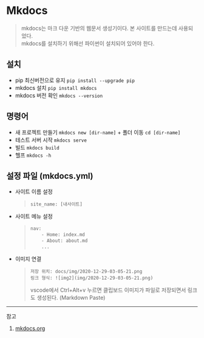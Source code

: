 # Mkdocs

> mkdocs는 마크 다운 기반의 웹문서 생성기이다. 본 사이트를 만드는데 사용되었다.  
> mkdocs를 설치하기 위해선 파이썬이 설치되어 있어야 한다.

## 설치

- pip 최신버전으로 유지 `pip install --upgrade pip`
- mkdocs 설치 `pip install mkdocs`
- mkdocs 버전 확인 `mkdocs --version`

## 명령어

- 새 프로젝트 만들기 `mkdocs new [dir-name]` + 폴더 이동 `cd [dir-name]`
- 테스트 서버 시작 `mkdocs serve`
- 빌드 `mkdocs build`
- 헬프 `mkdocs -h`

## 설정 파일 (mkdocs.yml)

- 사이트 이름 설정
  >     site_name: [내사이트]
- 사이트 메뉴 설정
  >     nav:
  >         - Home: index.md
  >         - About: about.md
  >         ...
- 이미지 연결
  >     저장 위치: docs/img/2020-12-29-03-05-21.png
  >     링크 형식: ![img2](img/2020-12-29-03-05-21.png)
  >
  > vscode에서 Ctrl+Alt+v 누르면 클립보드 이미지가 파일로 저장되면서 링크도 생성된다. (Markdown Paste)

---

참고

1. [mkdocs.org](https://www.mkdocs.org/)
